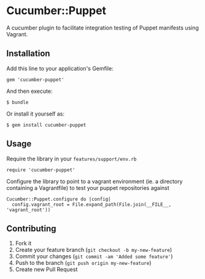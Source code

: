 # Cucumber::Puppet

A cucumber plugin to facilitate integration testing of Puppet manifests using Vagrant.

## Installation

Add this line to your application's Gemfile:

    gem 'cucumber-puppet'

And then execute:

    $ bundle

Or install it yourself as:

    $ gem install cucumber-puppet

## Usage

Require the library in your `features/support/env.rb`

    require 'cucumber-puppet'

Configure the library to point to a vagrant environment (ie. a directory containing a Vagrantfile) to test your puppet repositories against

    Cucumber::Puppet.configure do |config|
      config.vagrant_root = File.expand_path(File.join(__FILE__, 'vagrant_root'))

## Contributing

1. Fork it
2. Create your feature branch (`git checkout -b my-new-feature`)
3. Commit your changes (`git commit -am 'Added some feature'`)
4. Push to the branch (`git push origin my-new-feature`)
5. Create new Pull Request
